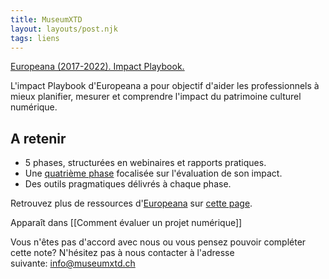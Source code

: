 ```yaml
---
title: MuseumXTD
layout: layouts/post.njk
tags: liens
---
```

[Europeana (2017-2022). Impact Playbook.](https://pro.europeana.eu/page/impact)

L'impact Playbook d'Europeana a pour objectif d'aider les professionnels à mieux planifier, mesurer et comprendre l'impact du patrimoine culturel numérique.

## A retenir
- 5 phases, structurées en webinaires et rapports pratiques. 
- Une [quatrième phase](https://pro.europeana.eu/event/looking-back-at-the-impact-assessment-process-phase-4) focalisée sur l'évaluation de son impact. 
- Des outils pragmatiques délivrés à chaque phase.
  
Retrouvez plus de ressources d'[Europeana](https://pro.europeana.eu/about-us/mission) sur [cette page](https://pro.europeana.eu/about-us/services-and-tools). 


Apparaît dans [[Comment évaluer un projet numérique]]

Vous n'êtes pas d'accord avec nous ou vous pensez pouvoir compléter cette note? N'hésitez pas à nous contacter à l'adresse suivante: [info@museumxtd.ch](mailto:info@museumxtd.ch)